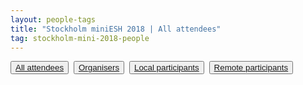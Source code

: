 ```yaml
---
layout: people-tags
title: "Stockholm miniESH 2018 | All attendees"
tag: stockholm-mini-2018-people
---
```

<button class="grey"><a class="linkbutton" href="/tag/stockholm-mini-2018-people">
  All attendees
</a></button>&nbsp;
<button class="grey"><a class="linkbutton" href="/tag/stockholm-mini-2018-organiser">
  Organisers
</a></button>&nbsp;
<button class="grey"><a class="linkbutton" href="/tag/stockholm-mini-2018-local">
  Local participants
</a></button>&nbsp;
<button class="grey"><a class="linkbutton" href="/tag/stockholm-mini-2018-remote">
  Remote participants
</a></button>